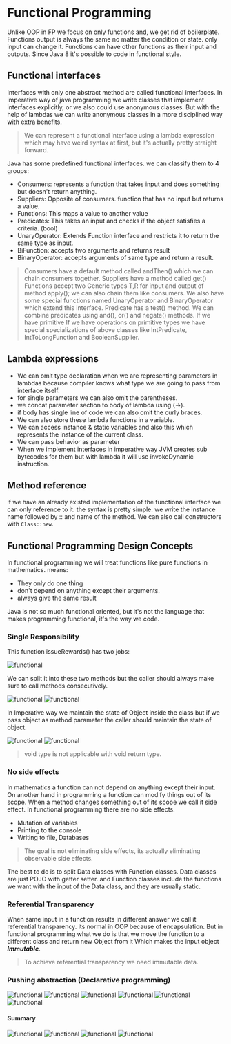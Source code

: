 # Functional Programming

Unlike OOP in FP we focus on only functions and, we get rid of boilerplate.
Functions output is always the same no matter the condition or state. only input can change it.
Functions can have other functions as their input and outputs. Since Java 8 it's possible to code in functional style.

## Functional interfaces

Interfaces with only one abstract method are called functional interfaces. In imperative way of java programming we
write classes that implement interfaces explicitly, or we also could use anonymous classes. But with the help of lambdas
we can write anonymous classes in a more disciplined way with extra benefits.

> We can represent a functional interface using a lambda expression which may have weird syntax at first, but it's
> actually pretty straight forward.

Java has some predefined functional interfaces. we can classify them to 4 groups:

* Consumers: represents a function that takes input and does something but doesn't return anything.
* Suppliers: Opposite of consumers. function that has no input but returns a value.
* Functions: This maps a value to another value
* Predicates: This takes an input and checks if the object satisfies a criteria. (bool)
* UnaryOperator: Extends Function interface and restricts it to return the same type as input.
* BiFunction: accepts two arguments and returns result
* BinaryOperator: accepts arguments of same type and return a result.

> Consumers have a default method called andThen() which we can chain consumers together.
> Suppliers have a method called get()
> Functions accept two Generic types T,R for input and output of method apply(); we can also chain them like consumers.
> We also have some special functions named UnaryOperator and BinaryOperator which extend this interface.
> Predicate has a test() method. We can combine predicates using and(), or() and negate() methods. If we have primitive
> If we have operations on primitive types we have special specializations of above classes like IntPredicate,
> IntToLongFunction and BooleanSupplier.

## Lambda expressions

* We can omit type declaration when we are representing parameters in lambdas because compiler knows what type we are
  going to pass from interface itself.
* for single parameters we can also omit the parentheses.
* we concat parameter section to body of lambda using (->).
* if body has single line of code we can also omit the curly braces.
* We can also store these lambda functions in a variable.
* We can access instance & static variables and also this which represents the instance of the current class.
* We can pass behavior as parameter
* When we implement interfaces in imperative way JVM creates sub bytecodes for them but with lambda it will use
  invokeDynamic instruction.

## Method reference

if we have an already existed implementation of the functional interface we can only reference to it.
the syntax is pretty simple. we write the instance name followed by :: and name of the method.
We can also call constructors with `Class::new`.

## Functional Programming Design Concepts

In functional programming we will treat functions like pure functions in mathematics. means:

* They only do one thing
* don't depend on anything except their arguments.
* always give the same result

Java is not so much functional oriented, but it's not the language that makes programming functional, it's the way we
code.

### Single Responsibility

This function issueRewards() has two jobs:

![functional](./pics/functional1.png)

We can split it into these two methods but the caller should always make sure to call methods consecutively.

![functional](./pics/functional2.png)
![functional](./pics/functional3.png)

In Imperative way we maintain the state of Object inside the class but if we pass object as method parameter the caller
should maintain the state of object.

![functional](./pics/functional4.png)
![functional](./pics/functional5.png)

> void type is not applicable with void return type.

### No side effects

In mathematics a function can not depend on anything except their input. On another hand in programming a function
can modify things out of its scope. When a method changes something out of its scope we call it side effect. In
functional programming there are no side effects.

* Mutation of variables
* Printing to the console
* Writing to file, Databases

> The goal is not eliminating side effects, its actually eliminating observable side effects.

The best to do is to split Data classes with Function classes. Data classes are just POJO with getter setter. and
Function classes include the functions we want with the input of the Data class, and they are usually static.

### Referential Transparency

When same input in a function results in different answer we call it referential transparency. its normal in OOP because
of encapsulation. But in functional programming what we do is that we move the function to a different class and return
new Object from it Which makes the input object **_Immutable_**.

> To achieve referential transparency we need immutable data.

### Pushing abstraction (Declarative programming)

![functional](./pics/functional6.png)
![functional](./pics/functional7.png)
![functional](./pics/functional8.png)
![functional](./pics/functional9.png)
![functional](./pics/functional10.png)
![functional](./pics/functional11.png)

#### Summary

![functional](./pics/functional12.png)
![functional](./pics/functional13.png)
![functional](./pics/functional14.png)
![functional](./pics/functional15.png)
